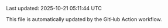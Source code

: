 Last updated: 2025-10-21 05:11:44 UTC

This file is automatically updated by the GitHub Action workflow.
